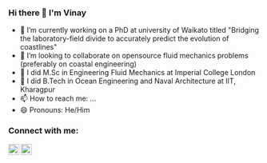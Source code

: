 ### Hi there 👋 I'm Vinay

- 🔭 I’m currently working on a PhD at university of Waikato titled "Bridging the laboratory-field divide to accurately predict the evolution of coastlines"
- 🌱 I’m looking to collaborate on opensource fluid mechanics problems (preferably on coastal engineering)
- 🥅 I did M.Sc in Engineering Fluid Mechanics at Imperial College London
- 🥅 I did B.Tech in Ocean Engineering and Naval Architecture at IIT, Kharagpur
- 📫 How to reach me: ...
- 😄 Pronouns: He/Him

### Connect with me:
[<img align="left" alt="codeSTACKr.com" width="22px" src="https://raw.githubusercontent.com/iconic/open-iconic/master/svg/ResearchGate.svg" />][researchgate]
[<img align="left" alt="codeSTACKr | LinkedIn" width="22px" src="https://cdn.jsdelivr.net/npm/simple-icons@v3/icons/linkedin.svg" />][linkedin]

<br />




[linkedin]: https://www.linkedin.com/in/vinaykrishna64/
[researchgate]: https://www.researchgate.net/profile/Vinay_Krishna_Nelli
